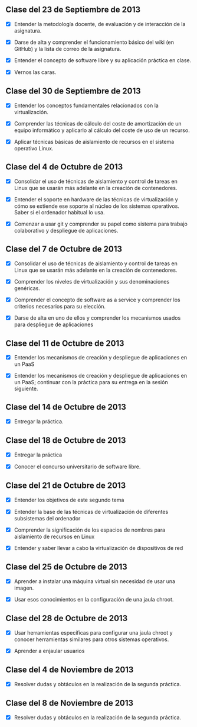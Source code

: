 **Clase del 23 de Septiembre de 2013**
----------------------------------

- [x] Entender la metodología docente, de evaluación y de interacción de la asignatura.

- [x] Darse de alta y comprender el funcionamiento básico del wiki (en GitHub) y la lista de correo de la asignatura.

- [x] Entender el concepto de software libre y su aplicación práctica en clase.

- [x] Vernos las caras.

**Clase del 30 de Septiembre de 2013**
--------------------------------------

- [x] Entender los conceptos fundamentales relacionados con la virtualización.

- [x] Comprender las técnicas de cálculo del coste de amortización de un equipo informático y aplicarlo al cálculo del coste de uso de un recurso.

- [x] Aplicar técnicas básicas de aislamiento de recursos en el sistema operativo Linux.

**Clase del 4 de Octubre de 2013**
----------------------------------

- [x] Consolidar el uso de técnicas de aislamiento y control de tareas en Linux que se usarán más adelante en la creación de contenedores.

- [x] Entender el soporte en hardware de las técnicas de virtualización y cómo se extiende ese soporte al núcleo de los sistemas operativos. Saber si el ordenador habitual lo usa.

- [x] Comenzar a usar git y comprender su papel como sistema para trabajo colaborativo y despliegue de aplicaciones.


**Clase del 7 de Octubre de 2013**
----------------------------------
- [x] Consolidar el uso de técnicas de aislamiento y control de tareas en Linux que se usarán más adelante en la creación de contenedores.

- [x] Comprender los niveles de virtualización y sus denominaciones genéricas.

- [x] Comprender el concepto de software as a service y comprender los criterios necesarios para su elección.

- [x] Darse de alta en uno de ellos y comprender los mecanismos usados para despliegue de aplicaciones



**Clase del 11 de Octubre de 2013**
-----------------------------------
- [x] Entender los mecanismos de creación y despliegue de aplicaciones en un PaaS

- [x] Entender los mecanismos de creación y despliegue de aplicaciones en un PaaS; continuar con la práctica para su entrega en la sesión siguiente.



**Clase del 14 de Octubre de 2013**
-----------------------------------
- [x] Entregar la práctica.


**Clase del 18 de Octubre de 2013**
-----------------------------------------

- [x]  Entregar la práctica

- [x] Conocer el concurso universitario de software libre.


**Clase del 21 de Octubre de 2013**
-----------------------------------------

- [x] Entender los objetivos de este segundo tema

- [x] Entender la base de las técnicas de virtualización de diferentes subsistemas del ordenador

- [x] Comprender la significación de los espacios de nombres para aislamiento de recursos en Linux

- [x] Entender y saber llevar a cabo la virtualización de dispositivos de red


**Clase del 25 de Octubre de 2013**
-----------------------------------------

- [x] Aprender a instalar una máquina virtual sin necesidad de usar una imagen.

- [x] Usar esos conocimientos en la configuración de una jaula chroot.

**Clase del 28 de Octubre de 2013**
-----------------------------------------

- [x] Usar herramientas específicas para configurar una jaula chroot y conocer herramientas similares para otros sistemas operativos.

- [x] Aprender a enjaular usuarios


**Clase del 4 de Noviembre de 2013**
------------------------------------------

- [x] Resolver dudas y obtáculos en la realización de la segunda práctica. 


**Clase del 8 de Noviembre de 2013**
------------------------------------------

- [x] Resolver dudas y obtáculos en la realización de la segunda práctica. 
